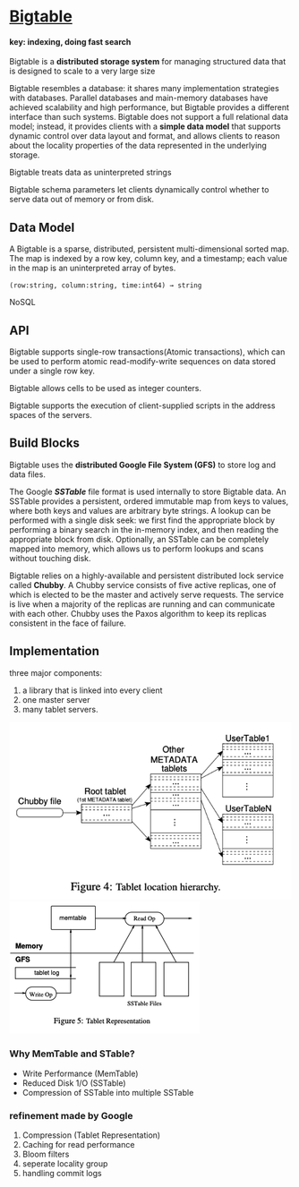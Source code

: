 # [Bigtable](https://static.googleusercontent.com/media/research.google.com/en//archive/bigtable-osdi06.pdf)
#### key: indexing, doing fast search


Bigtable is a **distributed storage system** for managing structured data that is designed to scale to a very large size

Bigtable resembles a database: it shares many implementation strategies with databases. Parallel databases and main-memory databases have achieved scalability and high performance, but Bigtable provides a different interface than such systems. Bigtable does not support a full relational data model; instead, it provides clients with a **simple data model** that supports dynamic control over data layout and format, and allows clients to reason about the locality properties of the data represented in the underlying storage.

Bigtable treats data as uninterpreted strings

Bigtable schema parameters let clients dynamically control whether to serve data out of memory or from disk.

## Data Model
A Bigtable is a sparse, distributed, persistent multi-dimensional sorted map. The map is indexed by a row key, column key, and a timestamp; each value in the map is an uninterpreted array of bytes.
```
(row:string, column:string, time:int64) → string
```
NoSQL

## API
Bigtable supports single-row transactions(Atomic transactions), which can be used to perform atomic read-modify-write sequences on data stored under a single row key.

Bigtable allows cells to be used as integer counters.

Bigtable supports the execution of client-supplied scripts in the address spaces of the servers.

## Build Blocks
Bigtable uses the **distributed Google File System (GFS)** to store log and data files. 

The Google ***SSTable*** file format is used internally to store Bigtable data. An SSTable provides a persistent, ordered immutable map from keys to values, where both keys and values are arbitrary byte strings.
A lookup can be performed with a single disk seek: we first find the appropriate block by performing a binary search in the in-memory index, and then reading the appropriate block from disk. Optionally, an SSTable can be completely mapped into memory, which allows us to perform lookups and scans without touching disk.

Bigtable relies on a highly-available and persistent distributed lock service called **Chubby**. A Chubby service consists of five active replicas, one of which is elected to be the master and actively serve requests. The service is live when a majority of the replicas are running and can communicate with each other. Chubby uses the Paxos algorithm to keep its replicas consistent in the face of failure.

## Implementation
three major components: 
1. a library that is linked into every client
2. one master server
3. many tablet servers. 

![](./Tablet%20location%20hierarchy.png)
![](./Tablet%20Representation.png)

### Why MemTable and STable?
+ Write Performance (MemTable)
+ Reduced Disk 1/O (SSTable)
+ Compression of SSTable into multiple SSTable

### refinement made by Google
1. Compression
(Tablet Representation)
2. Caching for read performance
3. Bloom filters
4. seperate locality group
5. handling commit logs